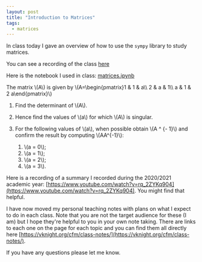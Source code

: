 ```yaml
---
layout: post
title: "Introduction to Matrices"
tags:
  - matrices
---
```


In class today I gave an overview of how to use the `sympy` library to study
matrices.

You can see a recording of the class [here](https://cardiff.cloud.panopto.eu/Panopto/Pages/Viewer.aspx?id=7b987f5e-a8bf-49dc-b162-b0ad01084072)

Here is the notebook I used in class:
[matrices.ipynb]({{site.baseurl}}/assets/nbs/2023-2024/matrices.ipynb)

The matrix \\(A\\) is given by \\(A=\begin{pmatrix}1 & 1 & a\\\\ 2 & a & 1\\\\ a & 1 & 2 a\end{pmatrix}\\)

1. Find the determinant of \\(A\\).
2. Hence find the values of \\(a\\) for which \\(A\\) is singular.
3. For the following values of \\(a\\), when possible obtain \\(A ^ {- 1}\\)
   and confirm the result by computing \\(AA^{-1}\\):

   1. \\(a = 0\\);
   2. \\(a = 1\\);
   3. \\(a = 2\\);
   4. \\(a = 3\\).

Here is a recording of a summary I recorded during the 2020/2021 academic year: [https://www.youtube.com/watch?v=rq_2ZYKq904](https://www.youtube.com/watch?v=rq_2ZYKq904).
You might find that helpful.

I have now moved my personal teaching notes with plans
on what I expect to do in each class. Note that you are not the target audience
for these (I am) but I hope they're helpful to you in your own note taking.
There are links to each one on the page for each topic and you can find them all
directly here [https://vknight.org/cfm/class-notes/](https://vknight.org/cfm/class-notes/).

If you have any questions please let me know.
